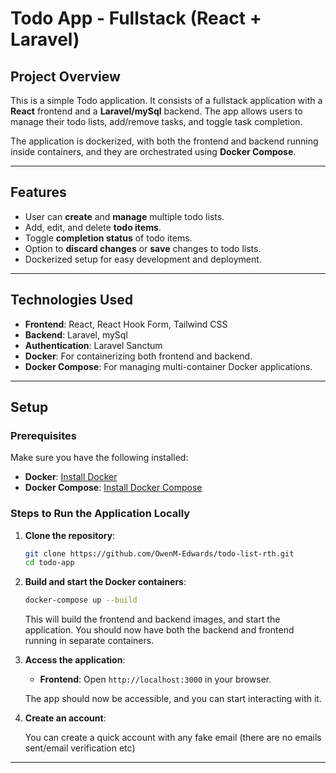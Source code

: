 # Todo App - Fullstack (React + Laravel)

## Project Overview

This is a simple Todo application. It consists of a fullstack application with a **React** frontend and a **Laravel/mySql** backend. The app allows users to manage their todo lists, add/remove tasks, and toggle task completion. 

The application is dockerized, with both the frontend and backend running inside containers, and they are orchestrated using **Docker Compose**.

---

## Features

- User can **create** and **manage** multiple todo lists.
- Add, edit, and delete **todo items**.
- Toggle **completion status** of todo items.
- Option to **discard changes** or **save** changes to todo lists.
- Dockerized setup for easy development and deployment.

---

## Technologies Used

- **Frontend**: React, React Hook Form, Tailwind CSS
- **Backend**: Laravel, mySql
- **Authentication**: Laravel Sanctum
- **Docker**: For containerizing both frontend and backend.
- **Docker Compose**: For managing multi-container Docker applications.

---

## Setup

### Prerequisites

Make sure you have the following installed:

- **Docker**: [Install Docker](https://docs.docker.com/get-docker/)
- **Docker Compose**: [Install Docker Compose](https://docs.docker.com/compose/install/)

### Steps to Run the Application Locally

1. **Clone the repository**:

    ```bash
    git clone https://github.com/OwenM-Edwards/todo-list-rth.git
    cd todo-app
    ```

2. **Build and start the Docker containers**:

    ```bash
    docker-compose up --build
    ```

    This will build the frontend and backend images, and start the application. You should now have both the backend and frontend running in separate containers.

3. **Access the application**:

    - **Frontend**: Open `http://localhost:3000` in your browser.

    The app should now be accessible, and you can start interacting with it.

4. **Create an account**:

    You can create a quick account with any fake email (there are no emails sent/email verification etc)

---
